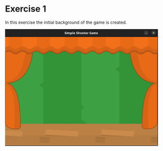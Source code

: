 # Exercise 1

In this exercise the initial background of the game is created.

![backgroundPreview](https://github.com/DiabeticOwl/Learning_Ebiten/blob/master/basic-shooter/exercise1/background.png)
